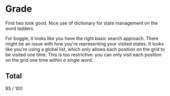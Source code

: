# Grade

First two look good. Nice use of dictionary for state management on the word ladders.

For boggle, it looks like you have the right basic search approach. There might be an issue with how you're representing your visited
states. It looks like you're using a global list, which only allows each position on the grid to be visited one time. This is too
restrictive: you can only visit each position on the grid one time *within a single word*.

## Total

85 / 100
